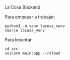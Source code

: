 La Cosa Backend

Para empezar a trabajar:
~~~
python3 -m venv lacosa_venv
source lacosa_venv
~~~

Para levantar
~~~
cd src
uvicorn main:app --reload
~~~